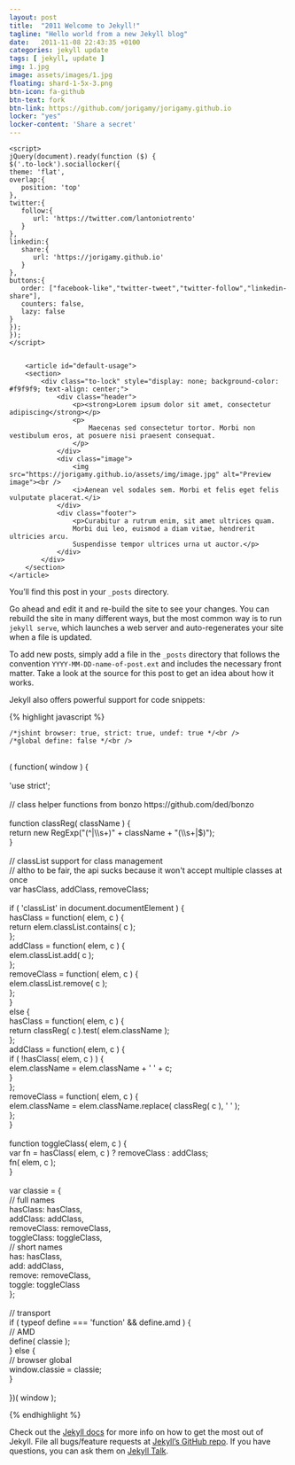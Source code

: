 ```yaml
---
layout: post
title:  "2011 Welcome to Jekyll!"
tagline: "Hello world from a new Jekyll blog"
date:   2011-11-08 22:43:35 +0100
categories: jekyll update
tags: [ jekyll, update ]
img: 1.jpg
image: assets/images/1.jpg
floating: shard-1-5x-3.png
btn-icon: fa-github
btn-text: fork
btn-link: https://github.com/jorigamy/jorigamy.github.io
locker: "yes"
locker-content: 'Share a secret'
---
```


	<script>
	jQuery(document).ready(function ($) {
   	$('.to-lock').sociallocker({
	theme: 'flat',
	overlap:{
	   position: 'top'
	},
	twitter:{
	   follow:{
	      url: 'https://twitter.com/lantoniotrento'
	   }
	},
	linkedin:{
	   share:{
	      url: 'https://jorigamy.github.io'
	   }
	},
	buttons:{
	   order: ["facebook-like","twitter-tweet","twitter-follow","linkedin-share"],
	   counters: false,
	   lazy: false
	}
   	});
	});
	</script>
	
	
	    <article id="default-usage">
        <section>
            <div class="to-lock" style="display: none; background-color: #f9f9f9; text-align: center;">
                <div class="header">
                    <p><strong>Lorem ipsum dolor sit amet, consectetur adipiscing</strong></p>
                    <p>
                        Maecenas sed consectetur tortor. Morbi non vestibulum eros, at posuere nisi praesent consequat.
                    </p>
                </div>
                <div class="image">
                    <img src="https://jorigamy.github.io/assets/img/image.jpg" alt="Preview image"><br />
                    <i>Aenean vel sodales sem. Morbi et felis eget felis vulputate placerat.</i>
                </div>
                <div class="footer">
                    <p>Curabitur a rutrum enim, sit amet ultrices quam. 
                    Morbi dui leo, euismod a diam vitae, hendrerit ultricies arcu. 
                    Suspendisse tempor ultrices urna ut auctor.</p>
                </div>
            </div>
        </section>
    </article>
	
	
You’ll find this post in your `_posts` directory.

<!--more-->

 Go ahead and edit it and re-build the site to see your changes. You can rebuild the site in many different ways, but the most common way is to run `jekyll serve`, which launches a web server and auto-regenerates your site when a file is updated.

To add new posts, simply add a file in the `_posts` directory that follows the convention `YYYY-MM-DD-name-of-post.ext` and includes the necessary front matter. Take a look at the source for this post to get an idea about how it works.

Jekyll also offers powerful support for code snippets:

{% highlight javascript %}

    /*jshint browser: true, strict: true, undef: true */<br />
    /*global define: false */<br />
<br />
    ( function( window ) {<br />
<br />
    'use strict';<br />
<br />
    // class helper functions from bonzo https://github.com/ded/bonzo<br />
<br />
    function classReg( className ) {<br />
      return new RegExp("(^|\\s+)" + className + "(\\s+|$)");<br />
    }<br />
<br />
    // classList support for class management<br />
    // altho to be fair, the api sucks because it won't accept multiple classes at once<br />
    var hasClass, addClass, removeClass;<br />
<br />
    if ( 'classList' in document.documentElement ) {<br />
      hasClass = function( elem, c ) {<br />
        return elem.classList.contains( c );<br />
      };<br />
      addClass = function( elem, c ) {<br />
        elem.classList.add( c );<br />
      };<br />
      removeClass = function( elem, c ) {<br />
        elem.classList.remove( c );<br />
      };<br />
    }<br />
    else {<br />
      hasClass = function( elem, c ) {<br />
        return classReg( c ).test( elem.className );<br />
      };<br />
      addClass = function( elem, c ) {<br />
        if ( !hasClass( elem, c ) ) {<br />
          elem.className = elem.className + ' ' + c;<br />
        }<br />
      };<br />
      removeClass = function( elem, c ) {<br />
        elem.className = elem.className.replace( classReg( c ), ' ' );<br />
      };<br />
    }<br />
<br />
    function toggleClass( elem, c ) {<br />
      var fn = hasClass( elem, c ) ? removeClass : addClass;<br />
      fn( elem, c );<br />
    }<br />
<br />
    var classie = {<br />
      // full names<br />
      hasClass: hasClass,<br />
      addClass: addClass,<br />
      removeClass: removeClass,<br />
      toggleClass: toggleClass,<br />
      // short names<br />
      has: hasClass,<br />
      add: addClass,<br />
      remove: removeClass,<br />
      toggle: toggleClass<br />
    };<br />
<br />
    // transport<br />
    if ( typeof define === 'function' && define.amd ) {<br />
      // AMD<br />
      define( classie );<br />
    } else {<br />
      // browser global<br />
      window.classie = classie;<br />
    } <br />
<br />
    })( window );<br />

{% endhighlight %}


Check out the [Jekyll docs][jekyll-docs] for more info on how to get the most out of Jekyll. File all bugs/feature requests at [Jekyll’s GitHub repo][jekyll-gh]. If you have questions, you can ask them on [Jekyll Talk][jekyll-talk].

[jekyll-docs]: https://jekyllrb.com/docs/home
[jekyll-gh]:   https://github.com/jekyll/jekyll
[jekyll-talk]: https://talk.jekyllrb.com/
